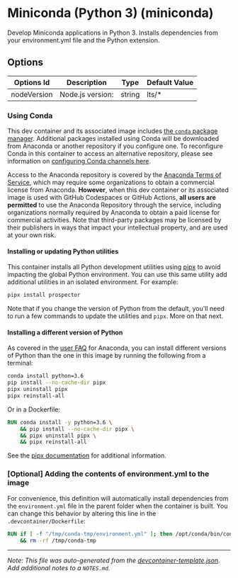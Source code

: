 
# Miniconda (Python 3) (miniconda)

Develop Miniconda applications in Python 3. Installs dependencies from your environment.yml file and the Python extension.

## Options

| Options Id | Description | Type | Default Value |
|-----|-----|-----|-----|
| nodeVersion | Node.js version: | string | lts/* |

### Using Conda
This dev container and its associated image includes [the `conda` package manager](https://aka.ms/vscode-remote/conda/about). Additional packages installed using Conda will be downloaded from Anaconda or another repository if you configure one. To reconfigure Conda in this container to access an alternative repository, please see information on [configuring Conda channels here](https://aka.ms/vscode-remote/conda/channel-setup).

Access to the Anaconda repository is covered by the [Anaconda Terms of Service](https://aka.ms/vscode-remote/conda/terms), which may require some organizations to obtain a commercial license from Anaconda. **However**, when this dev container or its associated image is used with GitHub Codespaces or GitHub Actions, **all users are permitted** to use the Anaconda Repository through the service, including organizations normally required by Anaconda to obtain a paid license for commercial activities. Note that third-party packages may be licensed by their publishers in ways that impact your intellectual property, and are used at your own risk.

#### Installing or updating Python utilities

This container installs all Python development utilities using [pipx](https://pipxproject.github.io/pipx/) to avoid impacting the global Python environment. You can use this same utility add additional utilities in an isolated environment. For example:

```bash
pipx install prospector
```

Note that if you change the version of Python from the default, you'll need to run a few commands to update the utilities and `pipx`. More on that next.

#### Installing a different version of Python

As covered in the [user FAQ](https://docs.anaconda.com/anaconda/user-guide/faq) for Anaconda, you can install different versions of Python than the one in this image by running the following from a terminal:

```bash
conda install python=3.6
pip install --no-cache-dir pipx
pipx uninstall pipx
pipx reinstall-all
```

Or in a Dockerfile:

```Dockerfile
RUN conda install -y python=3.6 \
    && pip install --no-cache-dir pipx \
    && pipx uninstall pipx \
    && pipx reinstall-all
```

See the [pipx documentation](https://pipxproject.github.io/pipx/docs/) for additional information.

### [Optional] Adding the contents of environment.yml to the image

For convenience, this definition will automatically install dependencies from the `environment.yml` file in the parent folder when the container is built. You can change this behavior by altering this line in the `.devcontainer/Dockerfile`:

```Dockerfile
RUN if [ -f "/tmp/conda-tmp/environment.yml" ]; then /opt/conda/bin/conda env update -n base -f /tmp/conda-tmp/environment.yml; fi \
    && rm -rf /tmp/conda-tmp
```


---

_Note: This file was auto-generated from the [devcontainer-template.json](https://github.com/igewebs/Microsoft-Sovereign-Clouds/blob/main/src/miniconda/devcontainer-template.json).  Add additional notes to a `NOTES.md`._
